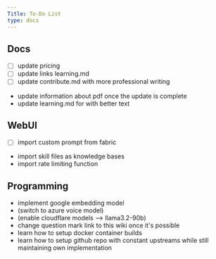 ```yaml
---
Title: To-Do List
type: docs
---
```

## Docs
- [ ] update pricing
- [ ] update links learning.md
- [ ] update contribute.md with more professional writing
- update information about pdf once the update is complete
- update learning.md for with better text

## WebUI
- [ ] import custom prompt from fabric
- import skill files as knowledge bases
- import rate limiting function

## Programming
- implement google embedding model
- (switch to azure voice model)
- (enable cloudflare models --> llama3.2-90b)
-  change question mark link to this wiki once it's possible
- learn how to setup docker container builds
- learn how to setup github repo with constant upstreams while still maintaining own implementation
